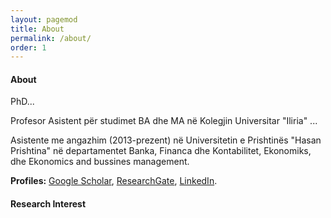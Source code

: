 ```yaml
---
layout: pagemod
title: About
permalink: /about/
order: 1
---
```


<!-- About --> 

#### About

PhD...

Profesor Asistent për studimet BA dhe MA 
në Kolegjin Universitar "Iliria" ...

Asistente me angazhim (2013-prezent) në Universitetin e Prishtinës "Hasan Prishtina" 
në departamentet Banka, Financa dhe Kontabilitet, Ekonomiks, dhe Ekonomics and bussines management.


**Profiles:** [Google Scholar](https://scholar.google.com/citations?user=VPn08HIAAAAJ&hl=en), [ResearchGate](https://www.researchgate.net/profile/Albulena_Shala), [LinkedIn](https://www.linkedin.com/in/albulena-shala-099556129).

<!--This is a jekyll based resume template. You can find the full source code on [GitHub](https://github.com/bk2dcradle/researcher)-->

#### Research Interest

